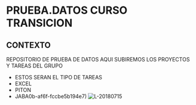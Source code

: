 # PRUEBA.DATOS CURSO TRANSICION

## CONTEXTO
REPOSITORIO DE PRUEBA DE DATOS
AQUI SUBIREMOS LOS PROYECTOS Y TAREAS DEL GRUPO
- ESTOS SERAN EL TIPO DE TAREAS
- EXCEL
- PITON
- JABA0b-af6f-fccbe5b194e7)
![L-20180715](https://github.com/user-attachments/assets/9414a019-7333-4216-8b02-1637838c203d)
